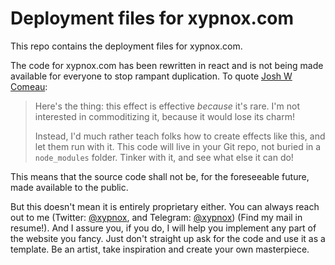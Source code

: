 # Deployment files for xypnox.com
This repo contains the deployment files for xypnox.com.



The code for xypnox.com has been rewritten in react and is not being made available for everyone to stop rampant duplication. To quote [Josh W Comeau](https://twitter.com/):

> Here's the thing: this effect is effective *because* it's rare. I'm not interested in commoditizing it, because it would lose its charm!
>
> Instead, I'd much rather teach folks how to create effects like this, and let  them run with it. This code will live in your Git repo, not buried in a `node_modules` folder. Tinker with it, and see what else it can do!



This means that the source code shall not be, for the foreseeable future, made available to the public.

But this doesn't mean it is entirely proprietary either. You can always reach out to me (Twitter: [@xypnox](https://twitter.com/), and Telegram: [@xypnox](https://t.me/)) (Find my mail in resume!). And I assure you, if you do, I will help you implement any part of the website you fancy. Just don't straight up ask for the code and use it as a template. Be an artist, take inspiration and create your own masterpiece.